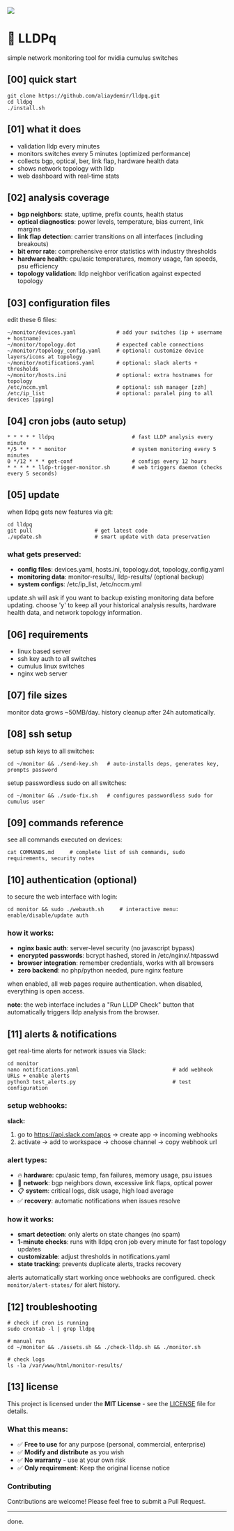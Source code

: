 ![](assets/nvidia.png)

# 🚀️ LLDPq

simple network monitoring tool for nvidia cumulus switches

## [00] quick start  

``` 
git clone https://github.com/aliaydemir/lldpq.git 
cd lldpq
./install.sh 
```

## [01] what it does

- validation lldp every minutes
- monitors switches every 5 minutes (optimized performance)  
- collects bgp, optical, ber, link flap, hardware health data
- shows network topology with lldp
- web dashboard with real-time stats

## [02] analysis coverage

- **bgp neighbors**: state, uptime, prefix counts, health status
- **optical diagnostics**: power levels, temperature, bias current, link margins  
- **link flap detection**: carrier transitions on all interfaces (including breakouts)
- **bit error rate**: comprehensive error statistics with industry thresholds
- **hardware health**: cpu/asic temperatures, memory usage, fan speeds, psu efficiency
- **topology validation**: lldp neighbor verification against expected topology

## [03] configuration files

edit these 6 files:

```
~/monitor/devices.yaml             # add your switches (ip + username + hostname)
~/monitor/topology.dot             # expected cable connections
~/monitor/topology_config.yaml     # optional: customize device layers/icons at topology
~/monitor/notifications.yaml       # optional: slack alerts + thresholds
~/monitor/hosts.ini                # optional: extra hostnames for topology  
/etc/nccm.yml                      # optional: ssh manager [zzh]
/etc/ip_list                       # optional: paralel ping to all devices [pping]
```

## [04] cron jobs (auto setup)

```
* * * * * lldpq                         # fast LLDP analysis every minute
*/5 * * * * monitor                     # system monitoring every 5 minutes
0 */12 * * * get-conf                   # configs every 12 hours
* * * * * lldp-trigger-monitor.sh       # web triggers daemon (checks every 5 seconds)
```

## [05] update

when lldpq gets new features via git:

```
cd lldpq
git pull                    # get latest code
./update.sh                 # smart update with data preservation
```

### what gets preserved:
- **config files**: devices.yaml, hosts.ini, topology.dot, topology_config.yaml
- **monitoring data**: monitor-results/, lldp-results/ (optional backup)
- **system configs**: /etc/ip_list, /etc/nccm.yml  

update.sh will ask if you want to backup existing monitoring data before updating. choose 'y' to keep all your historical analysis results, hardware health data, and network topology information.

## [06] requirements

- linux based server
- ssh key auth to all switches  
- cumulus linux switches
- nginx web server

## [07] file sizes

monitor data grows ~50MB/day. history cleanup after 24h automatically.

## [08] ssh setup

setup ssh keys to all switches:

```
cd ~/monitor && ./send-key.sh   # auto-installs deps, generates key, prompts password
```

setup passwordless sudo on all switches:

```
cd ~/monitor && ./sudo-fix.sh   # configures passwordless sudo for cumulus user
```

## [09] commands reference

see all commands executed on devices:

```
cat COMMANDS.md     # complete list of ssh commands, sudo requirements, security notes
```

## [10] authentication (optional)

to secure the web interface with login:

```
cd monitor && sudo ./webauth.sh     # interactive menu: enable/disable/update auth
```

### how it works:
- **nginx basic auth**: server-level security (no javascript bypass)
- **encrypted passwords**: bcrypt hashed, stored in /etc/nginx/.htpasswd
- **browser integration**: remember credentials, works with all browsers
- **zero backend**: no php/python needed, pure nginx feature

when enabled, all web pages require authentication. when disabled, everything is open access.

**note**: the web interface includes a "Run LLDP Check" button that automatically triggers lldp analysis from the browser.

## [11] alerts & notifications

get real-time alerts for network issues via Slack:

```
cd monitor
nano notifications.yaml                              # add webhook URLs + enable alerts
python3 test_alerts.py                               # test configuration
```

### setup webhooks:

**slack:**  
1. go to https://api.slack.com/apps → create app → incoming webhooks
2. activate → add to workspace → choose channel → copy webhook url

### alert types:
- 🔥 **hardware**: cpu/asic temp, fan failures, memory usage, psu issues
- 🔴 **network**: bgp neighbors down, excessive link flaps, optical power
- 📋 **system**: critical logs, disk usage, high load average
- ✅ **recovery**: automatic notifications when issues resolve

### how it works:
- **smart detection**: only alerts on state changes (no spam)
- **1-minute checks**: runs with lldpq cron job every minute for fast topology updates
- **customizable**: adjust thresholds in notifications.yaml
- **state tracking**: prevents duplicate alerts, tracks recovery

alerts automatically start working once webhooks are configured. check `monitor/alert-states/` for alert history.

## [12] troubleshooting

```
# check if cron is running
sudo crontab -l | grep lldpq

# manual run
cd ~/monitor && ./assets.sh && ./check-lldp.sh && ./monitor.sh

# check logs  
ls -la /var/www/html/monitor-results/
```

## [13] license

This project is licensed under the **MIT License** - see the [LICENSE](LICENSE) file for details.

### What this means:
- ✅ **Free to use** for any purpose (personal, commercial, enterprise)
- ✅ **Modify and distribute** as you wish
- ✅ **No warranty** - use at your own risk
- ✅ **Only requirement**: Keep the original license notice

### Contributing
Contributions are welcome! Please feel free to submit a Pull Request.

---

done.
